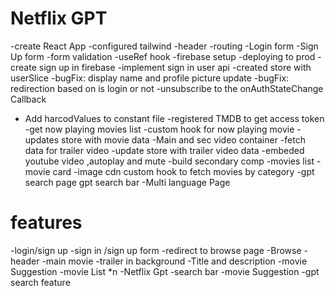 # Netflix GPT

-create React App
-configured tailwind
-header
-routing
-Login form
-Sign Up form
-form validation
-useRef hook
-firebase setup
-deploying to prod
-create sign up in firebase
-implement sign in user api
-created store with userSlice
-bugFix: display name and profile picture update
-bugFix: redirection based on is login or not
-unsubscribe to the onAuthStateChange Callback
- Add harcodValues to constant file
-registered TMDB to get access token
-get now playing movies list 
-custom hook for now playing movie
-updates store with movie data
-Main and sec video container
-fetch data for trailer video
-update store with trailer video data
-embeded youtube video ,autoplay and mute
-build secondary comp
-movies list
-movie card
-image cdn
custom hook to fetch movies by category
-gpt search page
gpt search bar
-Multi language Page



# features

-login/sign up
-sign in /sign up form
-redirect to browse page
-Browse
-header
-main movie
-trailer in background
-Title and description
-movie Suggestion
-movie List \*n
-Netflix Gpt
-search bar
-movie Suggestion
-gpt search feature
